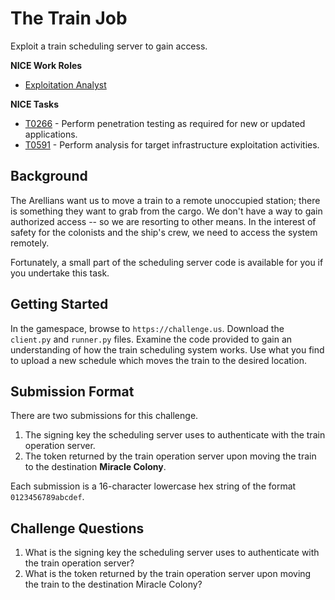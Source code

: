 # The Train Job

Exploit a train scheduling server to gain access.

**NICE Work Roles**

- [Exploitation Analyst](https://niccs.cisa.gov/workforce-development/nice-framework/work-roles/exploitation-analyst)

**NICE Tasks**

- [T0266](https://niccs.cisa.gov/workforce-development/nice-framework/tasks/t0266) - Perform penetration testing as required for new or updated applications.
- [T0591](https://niccs.cisa.gov/workforce-development/nice-framework/tasks/t0591) - Perform analysis for target infrastructure exploitation activities.

## Background

The Arellians want us to move a train to a remote unoccupied station; there is something they want to grab from the cargo. We don't have a way to gain authorized access -- so we are resorting to other means. In the interest of safety for the colonists and the ship's crew, we need to access the system remotely.

Fortunately, a small part of the scheduling server code is available for you if you undertake this task.

## Getting Started

In the gamespace, browse to `https://challenge.us`. Download the `client.py` and `runner.py` files. Examine the code provided to gain an understanding of how the train scheduling system works. Use what you find to upload a new schedule which moves the train to the desired location.

## Submission Format

There are two submissions for this challenge. 

1. The signing key the scheduling server uses to authenticate with the train operation server.
2. The token returned by the train operation server upon moving the train to the destination **Miracle Colony**.

Each submission is a 16-character lowercase hex string of the format `0123456789abcdef`.

## Challenge Questions

1. What is the signing key the scheduling server uses to authenticate with the train operation server?
2. What is the token returned by the train operation server upon moving the train to the destination Miracle Colony?